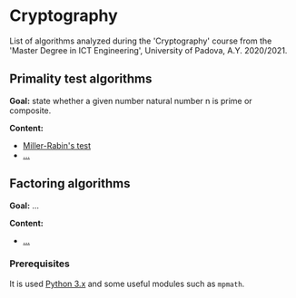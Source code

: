 # Cryptography
List of algorithms analyzed during the 'Cryptography' course from the 'Master Degree in ICT Engineering', University of Padova, A.Y. 2020/2021.

## Primality test algorithms
**Goal:** state whether a given number natural number n is prime or composite.

**Content:**
 - [Miller-Rabin's test](https://github.com/mollylandd/cryptography/blob/master/1-primality-test-algorithms/miller-rabin-test.ipynb)
 - [...](???)

## Factoring algorithms
**Goal:** ...

**Content:**
 - [...](???)

### Prerequisites
It is used [Python 3.x](https://www.python.org/downloads/) and some useful modules such as ``` mpmath ```.
